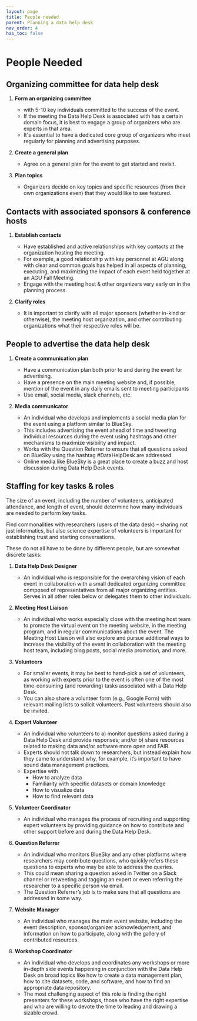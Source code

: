 ```yaml
---
layout: page
title: People needed
parent: Planning a data help desk
nav_order: 4
has_toc: false
---
```


# People Needed

## Organizing committee for data help desk

<!-- prettier-ignore -->
1.  **Form an organizing committee**
    - with 5-10 key individuals committed to the success of the event.
    - If the meeting the Data Help Desk is associated with has a certain domain
    focus, it is best to engage a group of organizers who are experts in that
    area.
    - It's essential to have a dedicated core group of organizers who meet
    regularly for planning and advertising purposes.

1.  **Create a general plan**
    - Agree on a general plan for the event to get started and revisit.

1.  **Plan topics**
    - Organizers decide on key topics and specific resources (from their own
organizations even) that they would like to see featured.

## Contacts with associated sponsors & conference hosts

<!-- prettier-ignore -->
1.  **Establish contacts**
    -   Have established and active relationships with key contacts at the
        organization hosting the meeting.
    -   For example, a good relationship with key personnel at AGU along with
        clear and common goals has helped in all aspects of planning,
        executing, and maximizing the impact of each event held together at
        an AGU Fall Meeting.
    -   Engage with the meeting host & other organizers very early on in the
        planning process.

1. **Clarify roles**
    - It is important to clarify with all major sponsors (whether in-kind or
otherwise), the meeting host organization, and other contributing organizations
what their respective roles will be.

## People to advertise the data help desk

<!-- prettier-ignore -->
1. **Create a communication plan**
    - Have a communication plan both prior to and
   during the event for advertising.
    - Have a presence on the main meeting
   website and, if possible, mention of the event in any daily emails sent to
   meeting participants
   - Use email, social media, slack channels, etc.

1. **Media communicator**
    - An individual who develops and implements a social
   media plan for the event using a platform similar to BlueSky.
   - This includes
   advertising the event ahead of time and tweeting individual resources during
   the event using hashtags and other mechanisms to maximize visibility and
   impact.
   - Works with the Question Referrer to ensure that all questions asked
   on BlueSky using the hashtag #DataHelpDesk are addressed.
   - Online media like
   BlueSky is a great place to create a buzz and host discussion during Data
   Help Desk events.

## Staffing for key tasks & roles

The size of an event, including the number of volunteers, anticipated
attendance, and length of event, should determine how many individuals are
needed to perform key tasks.

Find commonalities with researchers (users of the data desk) – sharing not just
informatics, but also science expertise of volunteers is important for
establishing trust and starting conversations.

These do not all have to be done by different people, but are somewhat discrete
tasks:

<!-- prettier-ignore -->
1. **Data Help Desk Designer**
    - An individual who is responsible for the overarching vision of each event in
collaboration with a small dedicated organizing committee composed of
representatives from all major organizing entities. Serves in all other roles
below or delegates them to other individuals.

1. **Meeting Host Liaison**
    - An individual who works especially close with the meeting host team to promote
the virtual event on the meeting website, in the meeting program, and in regular
communications about the event. The Meeting Host Liaison will also explore and
pursue additional ways to increase the visibility of the event in collaboration
with the meeting host team, including blog posts, social media promotion, and
more.

1. **Volunteers**
    - For smaller events, it may be best to hand-pick a set of volunteers, as working
with experts prior to the event is often one of the most time-consuming (and
rewarding) tasks associated with a Data Help Desk.
    - You can also share a volunteer form (e.g., Google Form) with relevant mailing
lists to solicit volunteers. Past volunteers should also be invited.

1. **Expert Volunteer**
    - An individual who volunteers to a) monitor questions asked during a Data Help Desk and provide responses; and/or b) share resources related to making data and/or software more open and FAIR.
    - Experts should not talk down to researchers, but instead explain how they came
to understand why, for example, it’s important to have sound data management
practices.
    - Expertise with
        - How to analyze data
        - Familiarity with specific datasets or domain knowledge
        - How to visualize data
        - How to find relevant data

1. **Volunteer Coordinator**
    - An individual who manages the process of recruiting and supporting expert
volunteers by providing guidance on how to contribute and other support before
and during the Data Help Desk.

1. **Question Referrer**
    - An individual who monitors BlueSky and any other platforms where researchers may
contribute questions, who quickly refers these questions to experts who may be
able to address the queries.
    - This could mean sharing a question asked in Twitter on a Slack channel or
retweeting and tagging an expert or even referring the researcher to a specific
person via email.
    - The Question Referrer’s job is to make sure that all questions are addressed in
some way.

1. **Website Manager**
    - An individual who manages the main event website, including the event
description, sponsor/organizer acknowledgement, and information on how to
participate, along with the gallery of contributed resources.

1. **Workshop Coordinator**
    - An individual who develops and coordinates any workshops or more in-depth side
events happening in conjunction with the Data Help Desk on broad topics like how
to create a data management plan, how to cite datasets, code, and software, and
how to find an appropriate data repository.
    - The most challenging aspect of this role is finding the right presenters for
these workshops, those who have the right expertise and who are willing to
devote the time to leading and drawing a sizable crowd.
